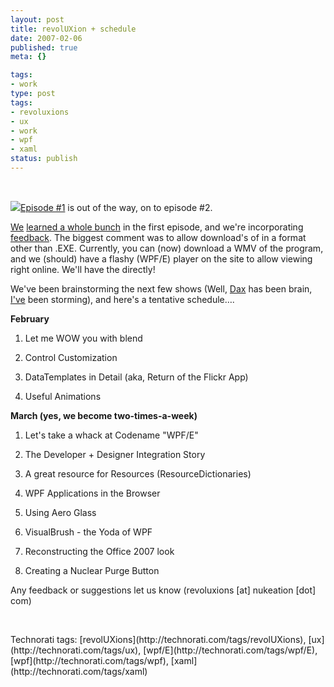 ```yaml
---
layout: post
title: revolUXion + schedule
date: 2007-02-06
published: true
meta: {}

tags:
- work
type: post
tags:
- revoluxions
- ux
- work
- wpf
- xaml
status: publish
---
```



 



[![](http://ux.nukeation.com/slices/revoluxions_white.jpg)Episode #1](http://ux.nukeation.com/ "revolUXions") is out of the way, on to episode #2.



[We](http://www.nukeation.net/) [learned a whole bunch](http://www.nukeation.net/2007/02/06/revolUXions+Update++Schedule.aspx) in the first episode, and we're incorporating [feedback](http://blog.digitalbackcountry.com/?p=650). The biggest comment was to allow download's of in a format other than .EXE. Currently, you can (now) download a WMV of the program, and we (should) have a flashy (WPF/E) player on the site to allow viewing right online. We'll have the directly!



We've been brainstorming the next few shows (Well, [Dax](http://www.nukeation.net/) has been brain, [I've](http://blog.andyeick.com/) been storming), and here's a tentative schedule….



**February**

1. Let me WOW you with blend

2. Control Customization

3. DataTemplates in Detail (aka, Return of the Flickr App)

4. Useful Animations



**March (yes, we become two-times-a-week)**

1. Let&#039;s take a whack at Codename "WPF/E"

2. The Developer + Designer Integration Story

3. A great resource for Resources (ResourceDictionaries)

4. WPF Applications in the Browser

5. Using Aero Glass

6. VisualBrush - the Yoda of WPF

7. Reconstructing the Office 2007 look

8. Creating a Nuclear Purge Button <br />



Any feedback or suggestions let us know (revoluxions [at] nukeation [dot] com)



 

<div class="wlWriterSmartContent" style="margin: 0px;padding: 0px">Technorati tags: [revolUXions](http://technorati.com/tags/revolUXions), [ux](http://technorati.com/tags/ux), [wpf/E](http://technorati.com/tags/wpf/E), [wpf](http://technorati.com/tags/wpf), [xaml](http://technorati.com/tags/xaml)</div>
